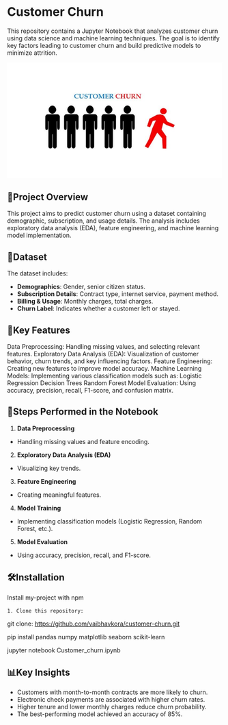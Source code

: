 
# Customer Churn

This repository contains a Jupyter Notebook that analyzes customer churn using data science and machine learning techniques. The goal is to identify key factors leading to customer churn and build predictive models to minimize attrition.



![Image_Alt](Customer_churn.jpg)



## 📌Project Overview

This project aims to predict customer churn using a dataset containing demographic, subscription, and usage details. The analysis includes exploratory data analysis (EDA), feature engineering, and machine learning model implementation.

## 📂Dataset

The dataset includes:
- **Demographics**: Gender, senior citizen status.
- **Subscription Details**: Contract type, internet service, payment method.
- **Billing & Usage**: Monthly charges, total charges.
- **Churn Label**: Indicates whether a customer left or stayed.
  
## 🚀Key Features

Data Preprocessing: Handling missing values, and selecting relevant features.
Exploratory Data Analysis (EDA): Visualization of customer behavior, churn trends, and key influencing factors.
Feature Engineering: Creating new features to improve model accuracy.
Machine Learning Models: Implementing various classification models such as:
Logistic Regression
Decision Trees
Random Forest
Model Evaluation: Using accuracy, precision, recall, F1-score, and confusion matrix.


## 🚀Steps Performed in the Notebook

 1. **Data Preprocessing** 
 - Handling missing values and feature encoding.
2. **Exploratory Data Analysis (EDA)** 
- Visualizing key   trends.
3. **Feature Engineering** 
 - Creating meaningful features.
4. **Model Training** 
- Implementing classification models (Logistic Regression, Random Forest, etc.).
5. **Model Evaluation** 
- Using accuracy, precision, recall, and F1-score.
## 🛠Installation

Install my-project with npm

```
1. Clone this repository:
   ```
   git clone: https://github.com/vaibhavkora/customer-churn.git

pip install pandas numpy matplotlib seaborn scikit-learn

jupyter notebook Customer_churn.ipynb


    
## 📊Key Insights
- Customers with month-to-month contracts are more likely to churn.
- Electronic check payments are associated with higher churn rates.
- Higher tenure and lower monthly charges reduce churn probability.
- The best-performing model achieved an accuracy of 85%.
